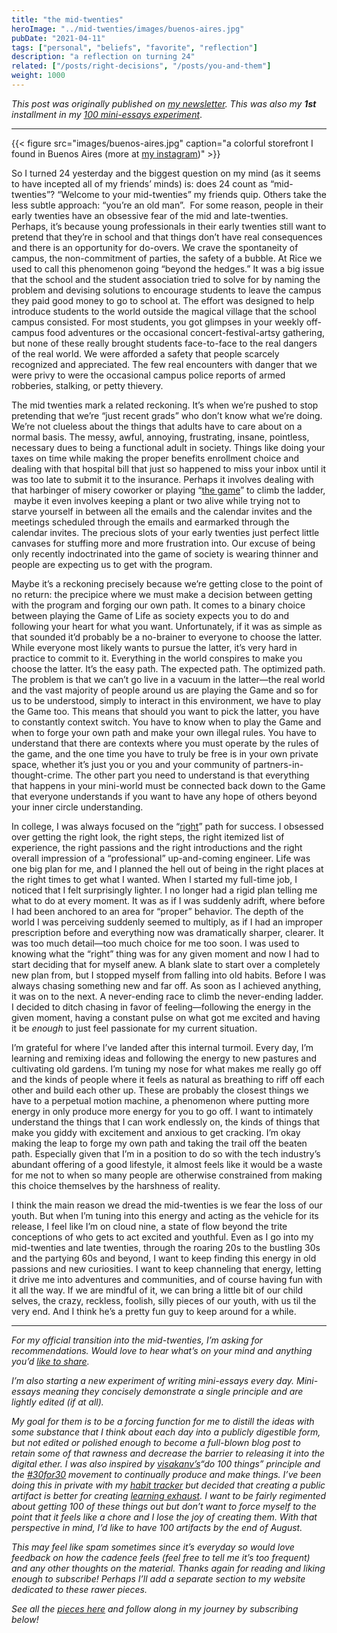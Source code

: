 ```yaml
---
title: "the mid-twenties"
heroImage: "../mid-twenties/images/buenos-aires.jpg"
pubDate: "2021-04-11"
tags: ["personal", "beliefs", "favorite", "reflection"]
description: "a reflection on turning 24"
related: ["/posts/right-decisions", "/posts/you-and-them"]
weight: 1000
---
```


_This post was originally published on [my newsletter](https://spencerchang.substack.com/p/the-mid-twenties). This was also my **1st** installment in my [100 mini-essays experiment](/experiments/100posts)_.

---

{{< figure src="images/buenos-aires.jpg" caption="a colorful storefront I found in Buenos Aires (more at [my instagram](https://www.instagram.com/spencerchang.photography/))" >}}

So I turned 24 yesterday and the biggest question on my mind (as it seems to have incepted all of my friends’ minds) is: does 24 count as “mid-twenties”? “Welcome to your mid-twenties” my friends quip. Others take the less subtle approach: “you’re an old man”.  For some reason, people in their early twenties have an obsessive fear of the mid and late-twenties. Perhaps, it’s because young professionals in their early twenties still want to pretend that they’re in school and that things don’t have real consequences and there is an opportunity for do-overs. We crave the spontaneity of campus, the non-commitment of parties, the safety of a bubble. At Rice we used to call this phenomenon going “beyond the hedges.” It was a big issue that the school and the student association tried to solve for by naming the problem and devising solutions to encourage students to leave the campus they paid good money to go to school at. The effort was designed to help introduce students to the world outside the magical village that the school campus consisted. For most students, you got glimpses in your weekly off-campus food adventures or the occasional concert-festival-artsy gathering, but none of these really brought students face-to-face to the real dangers of the real world. We were afforded a safety that people scarcely recognized and appreciated. The few real encounters with danger that we were privy to were the occasional campus police reports of armed robberies, stalking, or petty thievery.

The mid twenties mark a related reckoning. It’s when we’re pushed to stop pretending that we’re “just recent grads” who don’t know what we’re doing. We’re not clueless about the things that adults have to care about on a normal basis. The messy, awful, annoying, frustrating, insane, pointless, necessary dues to being a functional adult in society. Things like doing your taxes on time while making the proper benefits enrollment choice and dealing with that hospital bill that just so happened to miss your inbox until it was too late to submit it to the insurance. Perhaps it involves dealing with that harbinger of misery coworker or playing “[the game](/posts/you-and-them)” to climb the ladder,  maybe it even involves keeping a plant or two alive while trying not to starve yourself in between all the emails and the calendar invites and the meetings scheduled through the emails and earmarked through the calendar invites. The precious slots of your early twenties just perfect little canvases for stuffing more and more frustration into. Our excuse of being only recently indoctrinated into the game of society is wearing thinner and people are expecting us to get with the program.

Maybe it’s a reckoning precisely because we’re getting close to the point of no return: the precipice where we must make a decision between getting with the program and forging our own path. It comes to a binary choice between playing the Game of Life as society expects you to do and following your heart for what you want. Unfortunately, if it was as simple as that sounded it’d probably be a no-brainer to everyone to choose the latter. While everyone most likely wants to pursue the latter, it’s very hard in practice to commit to it. Everything in the world conspires to make you choose the latter. It’s the easy path. The expected path. The optimized path. The problem is that we can’t go live in a vacuum in the latter—the real world and the vast majority of people around us are playing the Game and so for us to be understood, simply to interact in this environment, we have to play the Game too. This means that should you want to pick the latter, you have to constantly context switch. You have to know when to play the Game and when to forge your own path and make your own illegal rules. You have to understand that there are contexts where you must operate by the rules of the game, and the one time you have to truly be free is in your own private space, whether it’s just you or you and your community of partners-in-thought-crime. The other part you need to understand is that everything that happens in your mini-world must be connected back down to the Game that everyone understands if you want to have any hope of others beyond your inner circle understanding.

In college, I was always focused on the “[right](/posts/right-decisions/)” path for success. I obsessed over getting the right look, the right steps, the right itemized list of experience, the right passions and the right introductions and the right overall impression of a “professional” up-and-coming engineer. Life was one big plan for me, and I planned the hell out of being in the right places at the right times to get what I wanted. When I started my full-time job, I noticed that I felt surprisingly lighter. I no longer had a rigid plan telling me what to do at every moment. It was as if I was suddenly adrift, where before I had been anchored to an area for “proper” behavior. The depth of the world I was perceiving suddenly seemed to multiply, as if I had an improper prescription before and everything now was dramatically sharper, clearer. It was too much detail—too much choice for me too soon. I was used to knowing what the “right” thing was for any given moment and now I had to start deciding that for myself anew. A blank slate to start over a completely new plan from, but I stopped myself from falling into old habits. Before I was always chasing something new and far off. As soon as I achieved anything, it was on to the next. A never-ending race to climb the never-ending ladder. I decided to ditch chasing in favor of feeling—following the energy in the given moment, having a constant pulse on what got me excited and having it be _enough_ to just feel passionate for my current situation.

I’m grateful for where I’ve landed after this internal turmoil. Every day, I’m learning and remixing ideas and following the energy to new pastures and cultivating old gardens. I’m tuning my nose for what makes me really go off and the kinds of people where it feels as natural as breathing to riff off each other and build each other up. These are probably the closest things we have to a perpetual motion machine, a phenomenon where putting more energy in only produce more energy for you to go off. I want to intimately understand the things that I can work endlessly on, the kinds of things that make you giddy with excitement and anxious to get cracking. I’m okay making the leap to forge my own path and taking the trail off the beaten path. Especially given that I’m in a position to do so with the tech industry’s abundant offering of a good lifestyle, it almost feels like it would be a waste for me not to when so many people are otherwise constrained from making this choice themselves by the harshness of reality.

I think the main reason we dread the mid-twenties is we fear the loss of our youth. But when I’m tuning into this energy and acting as the vehicle for its release, I feel like I’m on cloud nine, a state of flow beyond the trite conceptions of who gets to act excited and youthful. Even as I go into my mid-twenties and late twenties, through the roaring 20s to the bustling 30s and the partying 60s and beyond, I want to keep finding this energy in old passions and new curiosities. I want to keep channeling that energy, letting it drive me into adventures and communities, and of course having fun with it all the way. If we are mindful of it, we can bring a little bit of our child selves, the crazy, reckless, foolish, silly pieces of our youth, with us til the very end. And I think he’s a pretty fun guy to keep around for a while.

---

_For my official transition into the mid-twenties, I’m asking for recommendations. Would love to hear what’s on your mind and anything you’d [like to share](https://coda.io/form/picking-your-brain_dOCZEqG1NFH)._

_I’m also starting a new experiment of writing mini-essays every day. Mini-essays meaning they concisely demonstrate a single principle and are lightly edited (if at all)._

_My goal for them is to be a forcing function for me to distill the ideas with some substance that I think about each day into a publicly digestible form, but not edited or polished enough to become a full-blown blog post to retain some of that rawness and decrease the barrier to releasing it into the digital ether. I was also inspired by [visakanv’s](https://twitter.com/visakanv)“do 100 things” principle and the [#30for30](https://ship30for30.com/) movement to continually produce and make things. I’ve been doing this in private with my [habit tracker](https://coda.io/@spencer/decoding-your-mind/live-spencer-monitor-22) but decided that creating a public artifact is better for creating [learning exhaust](https://www.swyx.io/learn-in-public/). I want to be fairly regimented about getting 100 of these things out but don’t want to force myself to the point that it feels like a chore and I lose the joy of creating them. With that perspective in mind, I’d like to have 100 artifacts by the end of August._

_This may feel like spam sometimes since it’s everyday so would love feedback on how the cadence feels (feel free to tell me it’s too frequent) and any other thoughts on the material. Thanks again for reading and liking enough to subscribe! Perhaps I’ll add a separate section to my website dedicated to these rawer pieces._

_See all the [pieces here](/experiments/100posts) and follow along in my journey by subscribing below!_
